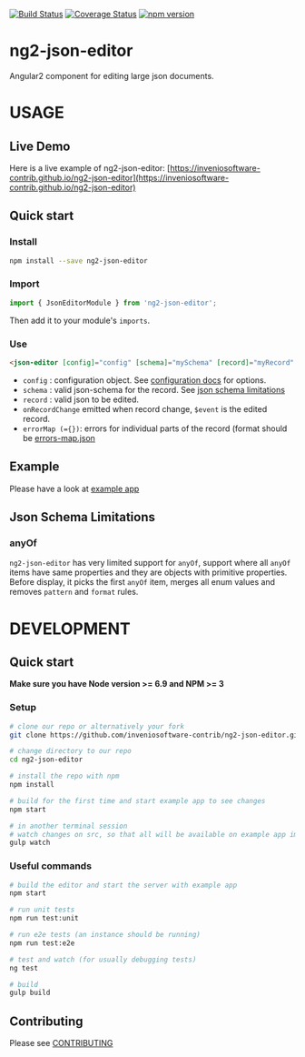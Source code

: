 [![Build Status](https://travis-ci.org/inveniosoftware-contrib/ng2-json-editor.svg?branch=master)](https://travis-ci.org/inveniosoftware-contrib/ng2-json-editor)
[![Coverage Status](https://coveralls.io/repos/github/inveniosoftware-contrib/ng2-json-editor/badge.svg?branch=master)](https://coveralls.io/github/inveniosoftware-contrib/ng2-json-editor?branch=master)
[![npm version](https://badge.fury.io/js/ng2-json-editor.svg)](https://badge.fury.io/js/ng2-json-editor)

# ng2-json-editor

Angular2 component for editing large json documents.

# USAGE

## Live Demo
Here is a live example of ng2-json-editor: [https://inveniosoftware-contrib.github.io/ng2-json-editor](https://inveniosoftware-contrib.github.io/ng2-json-editor)

## Quick start

### Install

```bash
npm install --save ng2-json-editor
```

### Import

```typescript
import { JsonEditorModule } from 'ng2-json-editor';
```

Then add it to your module's `imports`.

### Use

```html
<json-editor [config]="config" [schema]="mySchema" [record]="myRecord" (onRecordChange)="doStuffWithNewRecord($event)"></json-editor>
```

- `config` : configuration object. See [configuration docs](https://inveniosoftware-contrib.github.io/ng2-json-editor/docs/interfaces/_json_editor_config_.jsoneditorconfig.html) for options.
- `schema` : valid json-schema for the record. See [json schema limitations](#json-schema-limitations)
- `record` : valid json to  be edited.
- `onRecordChange` emitted when record change, `$event` is the edited record.
- `errorMap (={})`: errors for individual parts of the record (format should be [errors-map.json](./example/assets/mock-data/error-map.json) 

## Example

Please have a look at [example app](./example/app)

## <a name="json-schema-limitations"></a>Json Schema Limitations

### anyOf

`ng2-json-editor` has very limited support for `anyOf`, support where all `anyOf` items have same properties
and they are objects with primitive properties. Before display, it picks the first `anyOf` item, merges all enum values and
removes `pattern` and `format` rules.

# DEVELOPMENT

## Quick start

**Make sure you have Node version >= 6.9 and NPM >= 3**

### Setup

```bash
# clone our repo or alternatively your fork
git clone https://github.com/inveniosoftware-contrib/ng2-json-editor.git

# change directory to our repo
cd ng2-json-editor

# install the repo with npm
npm install

# build for the first time and start example app to see changes
npm start

# in another terminal session
# watch changes on src, so that all will be available on example app immediately
gulp watch
```

### Useful commands

```bash
# build the editor and start the server with example app
npm start

# run unit tests
npm run test:unit

# run e2e tests (an instance should be running)
npm run test:e2e

# test and watch (for usually debugging tests)
ng test

# build
gulp build 
```

## Contributing

Please see [CONTRIBUTING](./github/CONTRIBUTING.md)
